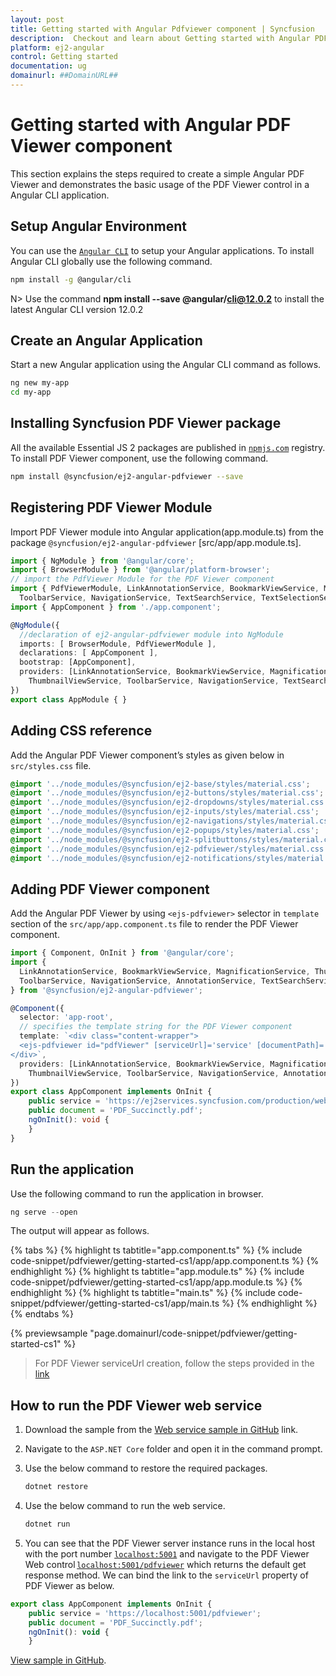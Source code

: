 ```yaml
---
layout: post
title: Getting started with Angular Pdfviewer component | Syncfusion
description:  Checkout and learn about Getting started with Angular PDF Viewer component of Syncfusion Essential JS 2 and more details.
platform: ej2-angular
control: Getting started 
documentation: ug
domainurl: ##DomainURL##
---
```


# Getting started with Angular PDF Viewer component

This section explains the steps required to create a simple Angular PDF Viewer and demonstrates the basic usage of the PDF Viewer control in a Angular CLI application.

## Setup Angular Environment

You can use the [`Angular CLI`](https://github.com/angular/angular-cli) to setup your Angular applications.
To install Angular CLI globally use the following command.

```bash
npm install -g @angular/cli
```

N> Use the command **npm install --save @angular/cli@12.0.2** to install the latest Angular CLI version 12.0.2

## Create an Angular Application

Start a new Angular application using the Angular CLI command as follows.

```bash
ng new my-app
cd my-app
```

## Installing Syncfusion PDF Viewer package

All the available Essential JS 2 packages are published in [`npmjs.com`](https://www.npmjs.com/~syncfusionorg) registry. To install PDF Viewer component, use the following command.

```bash
npm install @syncfusion/ej2-angular-pdfviewer --save
```

## Registering PDF Viewer Module

Import PDF Viewer module into Angular application(app.module.ts) from the package `@syncfusion/ej2-angular-pdfviewer` [src/app/app.module.ts].

```typescript
import { NgModule } from '@angular/core';
import { BrowserModule } from '@angular/platform-browser';
// import the PdfViewer Module for the PDF Viewer component
import { PdfViewerModule, LinkAnnotationService, BookmarkViewService, MagnificationService, ThumbnailViewService,
  ToolbarService, NavigationService, TextSearchService, TextSelectionService, PrintService } from '@syncfusion/ej2-angular-pdfviewer';
import { AppComponent } from './app.component';

@NgModule({
  //declaration of ej2-angular-pdfviewer module into NgModule
  imports: [ BrowserModule, PdfViewerModule ],
  declarations: [ AppComponent ],
  bootstrap: [AppComponent],
  providers: [LinkAnnotationService, BookmarkViewService, MagnificationService,
    ThumbnailViewService, ToolbarService, NavigationService, TextSearchService, TextSelectionService, PrintService]
})
export class AppModule { }
```

## Adding CSS reference

Add the Angular PDF Viewer component’s styles as given below in `src/styles.css` file.

```css
@import '../node_modules/@syncfusion/ej2-base/styles/material.css';
@import '../node_modules/@syncfusion/ej2-buttons/styles/material.css';
@import '../node_modules/@syncfusion/ej2-dropdowns/styles/material.css';
@import '../node_modules/@syncfusion/ej2-inputs/styles/material.css';
@import '../node_modules/@syncfusion/ej2-navigations/styles/material.css';
@import '../node_modules/@syncfusion/ej2-popups/styles/material.css';
@import '../node_modules/@syncfusion/ej2-splitbuttons/styles/material.css';
@import '../node_modules/@syncfusion/ej2-pdfviewer/styles/material.css';
@import '../node_modules/@syncfusion/ej2-notifications/styles/material.css';
```

## Adding PDF Viewer component

Add the Angular PDF Viewer by using `<ejs-pdfviewer>` selector in `template` section of the `src/app/app.component.ts` file to render the PDF Viewer component.

```typescript
import { Component, OnInit } from '@angular/core';
import {
  LinkAnnotationService, BookmarkViewService, MagnificationService, ThumbnailViewService,
  ToolbarService, NavigationService, AnnotationService, TextSearchService, TextSelectionService, PrintService
} from '@syncfusion/ej2-angular-pdfviewer';

@Component({
  selector: 'app-root',
  // specifies the template string for the PDF Viewer component
  template: `<div class="content-wrapper">
  <ejs-pdfviewer id="pdfViewer" [serviceUrl]='service' [documentPath]='document' style="height:640px;display:block"></ejs-pdfviewer>
</div>`,
  providers: [LinkAnnotationService, BookmarkViewService, MagnificationService,
    ThumbnailViewService, ToolbarService, NavigationService, AnnotationService, TextSearchService, TextSelectionService, PrintService]
})
export class AppComponent implements OnInit {
    public service = 'https://ej2services.syncfusion.com/production/web-services/api/pdfviewer';
    public document = 'PDF_Succinctly.pdf';
    ngOnInit(): void {
    }
}
```

## Run the application

Use the following command to run the application in browser.

```javascript
ng serve --open
```

The output will appear as follows.

{% tabs %}
{% highlight ts tabtitle="app.component.ts" %}
{% include code-snippet/pdfviewer/getting-started-cs1/app/app.component.ts %}
{% endhighlight %}
{% highlight ts tabtitle="app.module.ts" %}
{% include code-snippet/pdfviewer/getting-started-cs1/app/app.module.ts %}
{% endhighlight %}
{% highlight ts tabtitle="main.ts" %}
{% include code-snippet/pdfviewer/getting-started-cs1/app/main.ts %}
{% endhighlight %}
{% endtabs %}
  
{% previewsample "page.domainurl/code-snippet/pdfviewer/getting-started-cs1" %}

> For PDF Viewer serviceUrl creation, follow the steps provided in the [link](https://ej2.syncfusion.com/documentation/pdfviewer/how-to/create-pdfviewer-service/)

## How to run the PDF Viewer web service

1. Download the sample from the [Web service sample in GitHub](https://github.com/SyncfusionExamples/EJ2-PDFViewer-WebServices) link.
2. Navigate to the `ASP.NET Core` folder and open it in the command prompt.
3. Use the below command to restore the required packages.

   ```sh
   dotnet restore
   ```

4. Use the below command to run the web service.

   ```sh
   dotnet run
   ```

5. You can see that the PDF Viewer server instance runs in the local host with the port number [`localhost:5001`](https://localhost:5001/) and navigate to the PDF Viewer Web control [`localhost:5001/pdfviewer`](https://localhost:5001/pdfviewer) which returns the default get response method. We can bind the link to the `serviceUrl` property of PDF Viewer as below.

```javascript
export class AppComponent implements OnInit {
    public service = 'https://localhost:5001/pdfviewer';
    public document = 'PDF_Succinctly.pdf';
    ngOnInit(): void {
    }
```

[View sample in GitHub](https://github.com/SyncfusionExamples/angular-pdf-viewer-examples/tree/master/Getting%20started).
